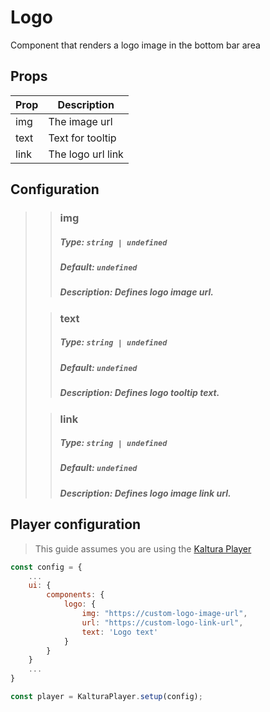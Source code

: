 # Logo

Component that renders a logo image in the bottom bar area

## Props

| Prop | Description       |
|------|-------------------|
| img  | The image url     |
| text | Text for tooltip  |
| link | The logo url link |

## Configuration

> > ### img
> >
> > ##### Type: `string | undefined`
> >
> > ##### Default: `undefined`
> >
> > ##### Description: Defines logo image url.
>
> > ### text
> >
> > ##### Type: `string | undefined`
> >
> > ##### Default: `undefined`
> >
> > ##### Description: Defines logo tooltip text.
>
> > ### link
> >
> > ##### Type: `string | undefined`
> >
> > ##### Default: `undefined`
> >
> > ##### Description: Defines logo image link url.
>


## Player configuration

> This guide assumes you are using the [Kaltura Player]

[kaltura player]: https://github.com/kaltura/kaltura-player-js/

```js
const config = {
    ...
    ui: {
        components: {
            logo: {
                img: "https://custom-logo-image-url",
                url: "https://custom-logo-link-url",
                text: 'Logo text'
            }
        }
    }
    ...
}

const player = KalturaPlayer.setup(config);
```
